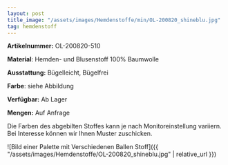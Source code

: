 ```yaml
---
layout: post
title_image: "/assets/images/Hemdenstoffe/min/OL-200820_shineblu.jpg"
tag: hemdenstoff
---
```


**Artikelnummer:** OL-200820-510

**Material**: Hemden- und Blusenstoff 100% Baumwolle

**Ausstattung:** Bügelleicht, Bügelfrei

**Farbe**: siehe Abbildung

**Verfügbar:** Ab Lager

**Mengen:** Auf Anfrage

Die Farben des abgebilten Stoffes kann je nach Monitoreinstellung variiern. Bei Interesse können wir Ihnen Muster zuschicken.


![Bild einer Palette mit Verschiedenen Ballen Stoff]({{ "/assets/images/Hemdenstoffe/OL-200820_shineblu.jpg" | relative_url }})



